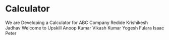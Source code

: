 # Calculator
We are Developing a Calculator for ABC Company
Redide Krishikesh Jadhav
Welcome to Upskill
Anoop Kumar
Vikash Kumar
Yogesh Fulara
Isaac Peter
